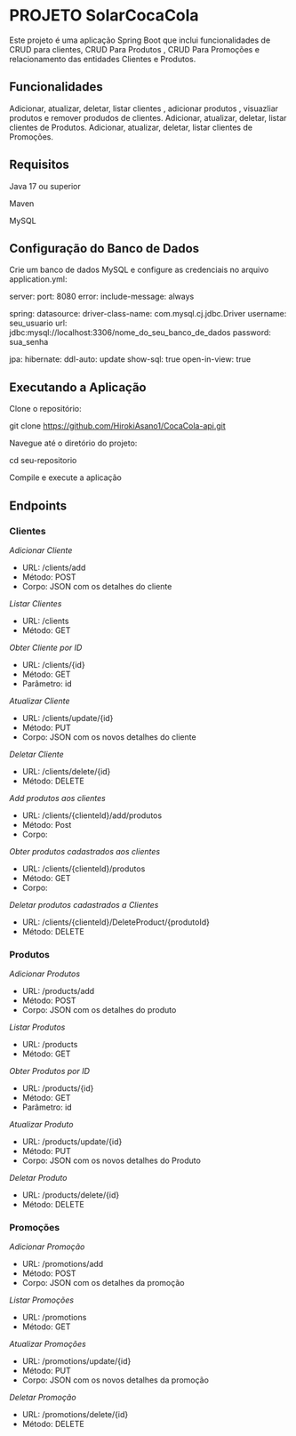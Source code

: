 # PROJETO SolarCocaCola

Este projeto é uma aplicação Spring Boot que inclui funcionalidades de CRUD para clientes, CRUD Para Produtos , CRUD Para Promoções e relacionamento das entidades Clientes e Produtos.

## Funcionalidades

Adicionar, atualizar, deletar, listar clientes , adicionar produtos , visuazliar produtos e remover produdos de  clientes.
Adicionar, atualizar, deletar, listar clientes de  Produtos.
Adicionar, atualizar, deletar, listar clientes de  Promoções.

## Requisitos

Java 17 ou superior

Maven

MySQL

## Configuração do Banco de Dados

Crie um banco de dados MySQL e configure as credenciais no arquivo application.yml:


server:
  port: 8080
  error:
    include-message: always


spring:
  datasource:
    driver-class-name: com.mysql.cj.jdbc.Driver
    username: seu_usuario
    url: jdbc:mysql://localhost:3306/nome_do_seu_banco_de_dados
    password: sua_senha

    
  jpa:
    hibernate:
      ddl-auto: update
    show-sql: true
    open-in-view: true


## Executando a Aplicação

Clone o repositório:


git clone https://github.com/HirokiAsano1/CocaCola-api.git


Navegue até o diretório do projeto:


cd seu-repositorio


Compile e execute a aplicação


## Endpoints

### Clientes

*Adicionar Cliente*

* URL: /clients/add
* Método: POST
* Corpo: JSON com os detalhes do cliente

*Listar Clientes*

* URL: /clients
* Método: GET

*Obter Cliente por ID*

* URL: /clients/{id}
* Método: GET
* Parâmetro: id

*Atualizar Cliente*

* URL: /clients/update/{id}
* Método: PUT
* Corpo: JSON com os novos detalhes do cliente

*Deletar Cliente*

* URL: /clients/delete/{id}
* Método: DELETE

*Add produtos aos clientes* 

* URL: /clients/{clienteId}/add/produtos
* Método: Post
*  Corpo:

*Obter produtos cadastrados aos clientes*

* URL: /clients/{clienteId}/produtos
* Método: GET
* Corpo:

*Deletar produtos cadastrados a Clientes*

* URL: /clients/{clienteId}/DeleteProduct/{produtoId}
* Método: DELETE


### Produtos

*Adicionar Produtos*

* URL: /products/add
* Método: POST
* Corpo: JSON com os detalhes do produto

*Listar Produtos*

* URL: /products
* Método: GET

*Obter Produtos por ID*

* URL: /products/{id}
* Método: GET
* Parâmetro: id

*Atualizar Produto*

* URL: /products/update/{id}
* Método: PUT
* Corpo: JSON com os novos detalhes do Produto

*Deletar Produto*

* URL: /products/delete/{id}
* Método: DELETE

### Promoções

*Adicionar Promoção*

* URL: /promotions/add
* Método: POST
* Corpo: JSON com os detalhes da promoção

*Listar Promoções*

* URL: /promotions
* Método: GET

*Atualizar Promoções*

* URL: /promotions/update/{id}
* Método: PUT
* Corpo: JSON com os novos detalhes da promoção

*Deletar Promoção*

* URL: /promotions/delete/{id}
* Método: DELETE
